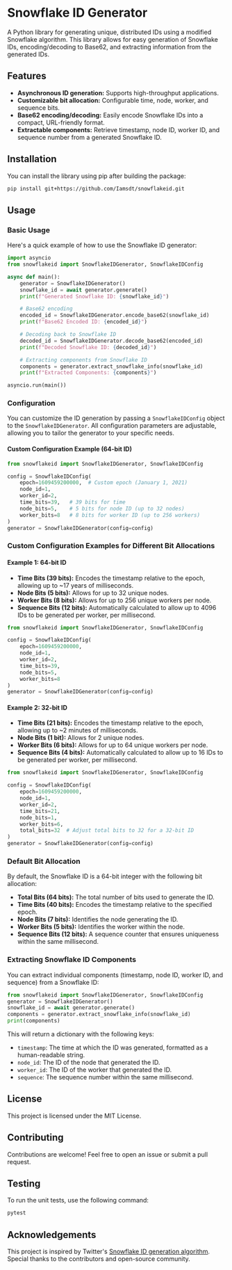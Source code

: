 # Snowflake ID Generator

A Python library for generating unique, distributed IDs using a modified Snowflake algorithm. This library allows for easy generation of Snowflake IDs, encoding/decoding to Base62, and extracting information from the generated IDs.

## Features

- **Asynchronous ID generation:** Supports high-throughput applications.
- **Customizable bit allocation:** Configurable time, node, worker, and sequence bits.
- **Base62 encoding/decoding:** Easily encode Snowflake IDs into a compact, URL-friendly format.
- **Extractable components:** Retrieve timestamp, node ID, worker ID, and sequence number from a generated Snowflake ID.

## Installation

You can install the library using pip after building the package:

```bash
pip install git+https://github.com/Iamsdt/snowflakeid.git
```

## Usage

### Basic Usage

Here's a quick example of how to use the Snowflake ID generator:

```python
import asyncio
from snowflakeid import SnowflakeIDGenerator, SnowflakeIDConfig

async def main():
    generator = SnowflakeIDGenerator()
    snowflake_id = await generator.generate()
    print(f"Generated Snowflake ID: {snowflake_id}")

    # Base62 encoding
    encoded_id = SnowflakeIDGenerator.encode_base62(snowflake_id)
    print(f"Base62 Encoded ID: {encoded_id}")

    # Decoding back to Snowflake ID
    decoded_id = SnowflakeIDGenerator.decode_base62(encoded_id)
    print(f"Decoded Snowflake ID: {decoded_id}")

    # Extracting components from Snowflake ID
    components = generator.extract_snowflake_info(snowflake_id)
    print(f"Extracted Components: {components}")

asyncio.run(main())
```

### Configuration

You can customize the ID generation by passing a `SnowflakeIDConfig` object to the `SnowflakeIDGenerator`. All configuration parameters are adjustable, allowing you to tailor the generator to your specific needs.

#### Custom Configuration Example (64-bit ID)

```python
from snowflakeid import SnowflakeIDGenerator, SnowflakeIDConfig

config = SnowflakeIDConfig(
    epoch=1609459200000,  # Custom epoch (January 1, 2021)
    node_id=1,
    worker_id=2,
    time_bits=39,   # 39 bits for time
    node_bits=5,    # 5 bits for node ID (up to 32 nodes)
    worker_bits=8   # 8 bits for worker ID (up to 256 workers)
)
generator = SnowflakeIDGenerator(config=config)
```

### Custom Configuration Examples for Different Bit Allocations

#### Example 1: 64-bit ID

- **Time Bits (39 bits):** Encodes the timestamp relative to the epoch, allowing up to ~17 years of milliseconds.
- **Node Bits (5 bits):** Allows for up to 32 unique nodes.
- **Worker Bits (8 bits):** Allows for up to 256 unique workers per node.
- **Sequence Bits (12 bits):** Automatically calculated to allow up to 4096 IDs to be generated per worker, per millisecond.

```python
from snowflakeid import SnowflakeIDGenerator, SnowflakeIDConfig

config = SnowflakeIDConfig(
    epoch=1609459200000,
    node_id=1,
    worker_id=2,
    time_bits=39,
    node_bits=5,
    worker_bits=8
)
generator = SnowflakeIDGenerator(config=config)
```

#### Example 2: 32-bit ID

- **Time Bits (21 bits):** Encodes the timestamp relative to the epoch, allowing up to ~2 minutes of milliseconds.
- **Node Bits (1 bit):** Allows for 2 unique nodes.
- **Worker Bits (6 bits):** Allows for up to 64 unique workers per node.
- **Sequence Bits (4 bits):** Automatically calculated to allow up to 16 IDs to be generated per worker, per millisecond.

```python
from snowflakeid import SnowflakeIDGenerator, SnowflakeIDConfig

config = SnowflakeIDConfig(
    epoch=1609459200000,
    node_id=1,
    worker_id=2,
    time_bits=21,
    node_bits=1,
    worker_bits=6,
    total_bits=32  # Adjust total bits to 32 for a 32-bit ID
)
generator = SnowflakeIDGenerator(config=config)
```

### Default Bit Allocation

By default, the Snowflake ID is a 64-bit integer with the following bit allocation:

- **Total Bits (64 bits):** The total number of bits used to generate the ID.
- **Time Bits (40 bits):** Encodes the timestamp relative to the specified epoch.
- **Node Bits (7 bits):** Identifies the node generating the ID.
- **Worker Bits (5 bits):** Identifies the worker within the node.
- **Sequence Bits (12 bits):** A sequence counter that ensures uniqueness within the same millisecond.

### Extracting Snowflake ID Components

You can extract individual components (timestamp, node ID, worker ID, and sequence) from a Snowflake ID:

```python
from snowflakeid import SnowflakeIDGenerator, SnowflakeIDConfig
generator = SnowflakeIDGenerator()
snowflake_id = await generator.generate()
components = generator.extract_snowflake_info(snowflake_id)
print(components)
```

This will return a dictionary with the following keys:
- `timestamp`: The time at which the ID was generated, formatted as a human-readable string.
- `node_id`: The ID of the node that generated the ID.
- `worker_id`: The ID of the worker that generated the ID.
- `sequence`: The sequence number within the same millisecond.

## License

This project is licensed under the MIT License.

## Contributing

Contributions are welcome! Feel free to open an issue or submit a pull request.

## Testing

To run the unit tests, use the following command:

```bash
pytest
```

## Acknowledgements
This project is inspired by Twitter's [Snowflake ID generation algorithm](https://blog.twitter.com/engineering/en_us/a/2010/announcing-snowflake). Special thanks to the contributors and open-source community.